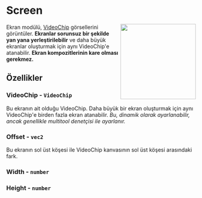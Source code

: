 # Screen

<img src="https://docs.retrogadgets.game/api/modules/Screen.png" width="200" align="right">

Ekran modülü, [VideoChip](../misc/VideoChip.md) görsellerini görüntüler. **Ekranlar sorunsuz bir şekilde yan yana yerleştirilebilir** ve daha büyük ekranlar oluşturmak için aynı VideoChip'e atanabilir. **Ekran kompozitlerinin kare olması gerekmez.**

## Özellikler

### VideoChip - `VideoChip`
Bu ekranın ait olduğu VideoChip. Daha büyük bir ekran oluşturmak için aynı VideoChip'e birden fazla ekran atanabilir. _Bu, dinamik olarak ayarlanabilir, ancak genellikle multitool denetçisi ile ayarlanır._

### Offset - `vec2`
Bu ekranın sol üst köşesi ile VideoChip kanvasının sol üst köşesi arasındaki fark.
### Width - `number`
### Height - `number`